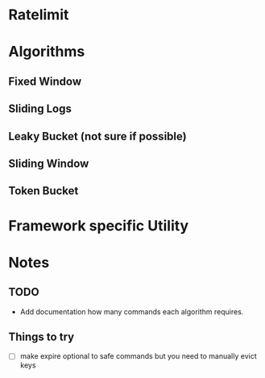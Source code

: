 # Ratelimit



# Algorithms

## Fixed Window
## Sliding Logs
## Leaky Bucket (not sure if possible)
## Sliding Window
## Token Bucket



# Framework specific Utility


# Notes


## TODO

- Add documentation how many commands each algorithm requires.

## Things to try

- [ ] make expire optional to safe commands but you need to manually evict keys